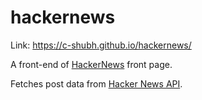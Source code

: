 # hackernews
Link: https://c-shubh.github.io/hackernews/

A front-end of [HackerNews](https://news.ycombinator.com/) front page.

Fetches post data from [Hacker News API](https://github.com/HackerNews/API).

